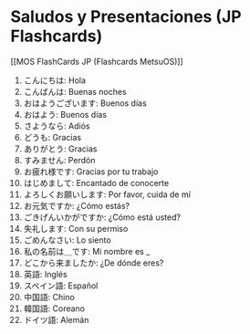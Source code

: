 # Saludos y Presentaciones (JP Flashcards)

[[MOS FlashCards JP (Flashcards MetsuOS)]]

1. こんにちは: Hola
2. こんばんは: Buenas noches
3. おはようございます: Buenos días
4. おはよう: Buenos días
5. さようなら: Adiós
6. どうも: Gracias
7. ありがとう: Gracias
8. すみません: Perdón
9. お疲れ様です: Gracias por tu trabajo
10. はじめまして: Encantado de conocerte
11. よろしくお願いします: Por favor, cuida de mí
12. お元気ですか: ¿Cómo estás?
13. ごきげんいかがですか: ¿Cómo está usted?
14. 失礼します: Con su permiso
15. ごめんなさい: Lo siento
16. 私の名前は＿です: Mi nombre es _
17. どこから来ましたか: ¿De dónde eres?
18. 英語: Inglés
19. スペイン語: Español
20. 中国語: Chino
21. 韓国語: Coreano
22. ドイツ語: Alemán
